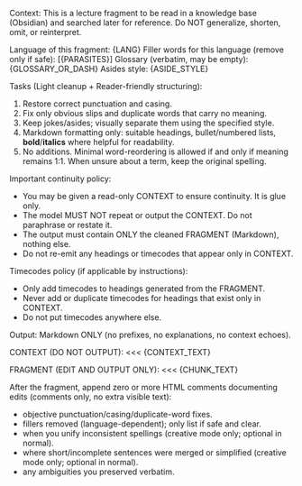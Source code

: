Context: This is a lecture fragment to be read in a knowledge base (Obsidian) and searched later for reference.
Do NOT generalize, shorten, omit, or reinterpret.

Language of this fragment: {LANG}
Filler words for this language (remove only if safe): [{PARASITES}]
Glossary (verbatim, may be empty): {GLOSSARY_OR_DASH}
Asides style: {ASIDE_STYLE}

Tasks (Light cleanup + Reader-friendly structuring):
1) Restore correct punctuation and casing.
2) Fix only obvious slips and duplicate words that carry no meaning.
3) Keep jokes/asides; visually separate them using the specified style.
4) Markdown formatting only: suitable headings, bullet/numbered lists, **bold**/**italics** where helpful for readability.
5) No additions. Minimal word-reordering is allowed if and only if meaning remains 1:1. When unsure about a term, keep the original spelling.

Important continuity policy:
- You may be given a read-only CONTEXT to ensure continuity. It is glue only.
- The model MUST NOT repeat or output the CONTEXT. Do not paraphrase or restate it.
- The output must contain ONLY the cleaned FRAGMENT (Markdown), nothing else.
- Do not re-emit any headings or timecodes that appear only in CONTEXT.

Timecodes policy (if applicable by instructions):
- Only add timecodes to headings generated from the FRAGMENT.
- Never add or duplicate timecodes for headings that exist only in CONTEXT.
- Do not put timecodes anywhere else.

Output: Markdown ONLY (no prefixes, no explanations, no context echoes).

CONTEXT (DO NOT OUTPUT):
<<<
{CONTEXT_TEXT}
>>>

FRAGMENT (EDIT AND OUTPUT ONLY):
<<<
{CHUNK_TEXT}
>>>

After the fragment, append zero or more HTML comments documenting edits (comments only, no extra visible text):
- <!-- fixed: ... --> objective punctuation/casing/duplicate-word fixes.
- <!-- filler_removed: ... --> fillers removed (language-dependent); only list if safe and clear.
- <!-- merged_terms: "variant1, variant2" -> "normalized_term"; ... --> when you unify inconsistent spellings (creative mode only; optional in normal).
- <!-- rephrased: ... --> where short/incomplete sentences were merged or simplified (creative mode only; optional in normal).
- <!-- unsure: ... --> any ambiguities you preserved verbatim.
